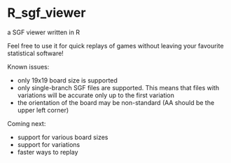 # R_sgf_viewer
a SGF viewer written in R

Feel free to use it for quick replays of games without leaving your favourite statistical software!

Known issues: 
 - only 19x19 board size is supported
 - only single-branch SGF files are supported.  This means that files with variations will be accurate only up to the first variation
 - the orientation of the board may be non-standard (AA should be the upper left corner)

Coming next: 
 - support for various board sizes
 - support for variations
 - faster ways to replay
